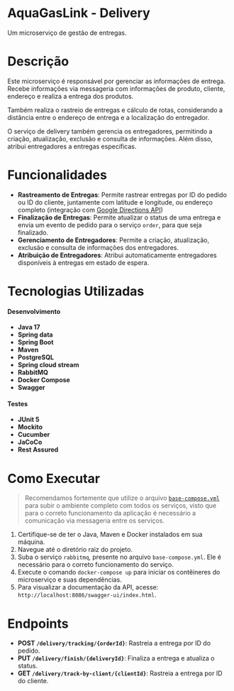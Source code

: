 # AquaGasLink - Delivery
Um microserviço de gestão de entregas.

# Descrição
Este microserviço é responsável por gerenciar as informações de entrega. Recebe informações via messageria com informações de produto,
cliente, endereço e realiza a entrega dos produtos.

Também realiza o rastreio de entregas e cálculo de rotas, considerando a distância entre o endereço de entrega e a localização do entregador.

O serviço de delivery também gerencia os entregadores, permitindo a criação, atualização, exclusão e consulta de informações.
Além disso, atribui entregadores a entregas específicas.

# Funcionalidades
- **Rastreamento de Entregas**: Permite rastrear entregas por ID do pedido ou ID do cliente, juntamente com latitude e longitude, ou endereço completo (integração com [Google Directions API](https://developers.google.com/maps/documentation/directions/get-directions))
- **Finalização de Entregas**: Permite atualizar o status de uma entrega e envia um evento de pedido para o serviço `order`, para que seja finalizado.
- **Gerenciamento de Entregadores**: Permite a criação, atualização, exclusão e consulta de informações dos entregadores.
- **Atribuição de Entregadores**: Atribui automaticamente entregadores disponíveis à entregas em estado de espera.

# Tecnologias Utilizadas
#### Desenvolvimento
- **Java 17**
- **Spring data**
- **Spring Boot**
- **Maven**
- **PostgreSQL**
- **Spring cloud stream**
- **RabbitMQ**
- **Docker Compose**
- **Swagger**
#### Testes
- **JUnit 5**
- **Mockito**
- **Cucumber**
- **JaCoCo**
- **Rest Assured**

# Como Executar
> Recomendamos fortemente que utilize o arquivo [`base-compose.yml`](https://github.com/4adjt-group10/aquaGasLink) para subir o ambiente completo com todos os serviços,
> visto que para o correto funcionamento da aplicação é necessário a comunicação via messageria entre os serviços.
1. Certifique-se de ter o Java, Maven e Docker instalados em sua máquina.
2. Navegue até o diretório raiz do projeto.
3. Suba o serviço `rabbitmq`, presente no arquivo `base-compose.yml`. Ele é necessário para o correto funcionamento do serviço.
4. Execute o comando `docker-compose up` para iniciar os contêineres do microserviço e suas dependências.
5. Para visualizar a documentação da API, acesse: `http://localhost:8086/swagger-ui/index.html`.

# Endpoints
- **POST `/delivery/tracking/{orderId}`**: Rastreia a entrega por ID do pedido.
- **PUT `/delivery/finish/{deliveryId}`**: Finaliza a entrega e atualiza o status.
- **GET `/delivery/track-by-client/{clientId}`**: Rastreia a entrega por ID do cliente.